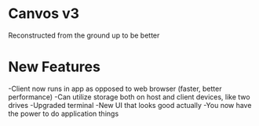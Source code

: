 # Canvos v3
Reconstructed from the ground up to be better

# New Features
-Client now runs in app as opposed to web browser (faster, better performance)
-Can utilize storage both on host and client devices, like two drives
-Upgraded terminal
-New UI that looks good actually
-You now have the power to do application things
